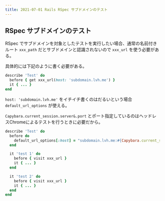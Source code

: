 ```yaml
---
title: 2021-07-01 Rails RSpec サブドメインのテスト
---
```


## RSpec サブドメインのテスト

RSpec でサブドメインを対象としたテストを実行したい場合、通常の名前付きルート `xxx_path` だとサブドメインと認識されないので `xxx_url` を使う必要がある。

具体的には下記のように書く必要がある。

```rb
describe 'Test' do
  before { get xxx_url(host: 'subdomain.lvh.me') }
  it { ... }
end
```

`host: 'subdomain.lvh.me'` をイチイチ書くのはだるいという場合 `default_url_options` が使える。

`Capybara.current_session.server&.port` とポート指定しているのはヘッドレスChromeによるテストを行うときに必要だから。

```rb
describe 'Test' do
  before do
    default_url_options[:host] = "subdomain.lvh.me:#{Capybara.current_session.server&.port}"
  end

  it 'test 1' do
    before { visit xxx_url }
    it { ... }
  end

  it 'test 2' do
    before { visit xxx_url }
    it { ... }
  end
end
```
